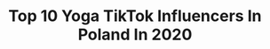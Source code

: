 ---
title: Top 10 Yoga TikTok Influencers In Poland In 2020
description: >-
  Find top yoga TikTok influencers in Poland in 2020. Most popular hashtags: #yoga #yogachallenge #funny #fail.
platform: TikTok
profiles:
  - username: "exhto"
    fullname: >-
      Aga Exhuman
    location: "Poland"
    followers: 7083
    engagement: 278
    commentsToLikes: 0.024904
    id: ck8j8py0sjv7q0j78t27qhnzc
    verified: false
    hashtags: "#malowanienosem, #yogachallenge, #savetheearth, #tiktokgaleria"
  - username: "aleksanderczuba"
    fullname: >-
      aleksanderczuba
    location: "Poland"
    followers: 19824
    engagement: 1720
    commentsToLikes: 0.015133
    id: ck9npnre6zrrs0j789slnfwhi
    verified: false
    hashtags: "#day, #mountains, #acrobatics, #fly"
  - username: "lady.pepe"
    fullname: >-
      Paulina 🎬
    location: "Poland"
    followers: 172730
    engagement: 1732
    commentsToLikes: 0.020640
    id: ck8j8pxgkjuzv0j78ed9ade1s
    verified: true
    hashtags: "#sleeptime, #tiktokdance, #englishbulldog, #duet"
  - username: "scarletdayy"
    fullname: >-
      Scarletday
    location: "Poland"
    followers: 6742
    engagement: 694
    commentsToLikes: 0.042591
    id: ck9npgx0qywqr0j78rh52bg3w
    verified: false
    hashtags: "#weekend, #yoga, #morningroutine, #tiredday"
  - username: "ewaszabatin"
    fullname: >-
      Ewa Szabatin
    location: "Poland"
    followers: 6083
    engagement: 751
    commentsToLikes: 0.031398
    id: ck9036nhjd1t00j78ne5nonpk
    verified: true
    hashtags: "#traveldiaries, #cooking, #tiktokpoland, #foruyou"
  - username: "treneirovlog"
    fullname: >-
      TreneiroVlog
    location: "Poland"
    followers: 45678
    engagement: 1224
    commentsToLikes: 0.013003
    id: ck9nsftoaddmr0j78o5xlpkcp
    verified: true
    hashtags: "#hyperlapse, #athens, #ocean, #couplegoals"
  - username: "bartek_ujma"
    fullname: >-
      Bartek Ujma ☑️
    location: "Poland"
    followers: 46247
    engagement: 537
    commentsToLikes: 0.011299
    id: ck96jj042p0b30j78c88j4aty
    verified: false
    hashtags: "#ludzi, #oldlady, #zszywacz, #cattok"
  - username: "palmstagram"
    fullname: >-
      Sarah Palmer 
    location: "Poland"
    followers: 19050
    engagement: 471
    commentsToLikes: 0.014626
    id: ck8j858nghcvx0j78nh4699vi
    verified: false
    hashtags: "#part2, #coronavirua, #dentalstudent, #figsscrubs"
---